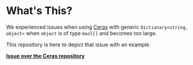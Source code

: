 # What's This?

We experienced issues when using [Ceras](https://github.com/rikimaru0345/Ceras)
with generic `Dictionary<string, object>` when `object` is of type `bool[]` and
becomes too large.

This repository is here to depict that issue with an example.

**[Issue over the Ceras repository](https://github.com/rikimaru0345/Ceras/issues/62)**
